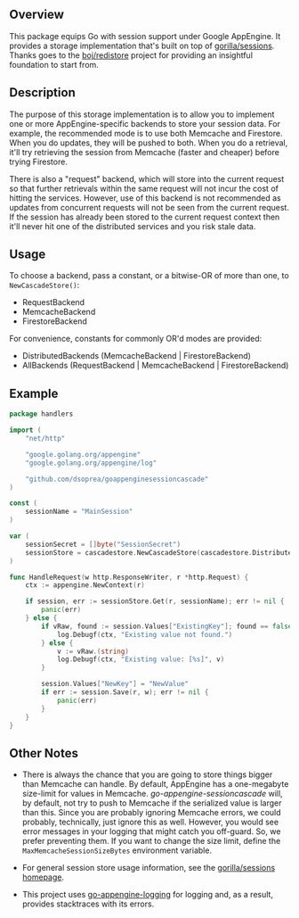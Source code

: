 ## Overview

This package equips Go with session support under Google AppEngine. It provides a storage implementation that's built on top of [gorilla/sessions](http://www.gorillatoolkit.org/pkg/sessions). Thanks goes to the [boj/redistore](https://github.com/boj/redistore) project for providing an insightful foundation to start from.


## Description

The purpose of this storage implementation is to allow you to implement one or more AppEngine-specific backends to store your session data. For example, the recommended mode is to use both Memcache and Firestore. When you do updates, they will be pushed to both. When you do a retrieval, it'll try retrieving the session from Memcache (faster and cheaper) before trying Firestore.

There is also a "request" backend, which will store into the current request so that further retrievals within the same request will not incur the cost of hitting the services. However, use of this backend is not recommended as updates from concurrent requests will not be seen from the current request. If the session has already been stored to the current request context then it'll never hit one of the distributed services and you risk stale data.


## Usage

To choose a backend, pass a constant, or a bitwise-OR of more than one, to `NewCascadeStore()`:

- RequestBackend
- MemcacheBackend
- FirestoreBackend

For convenience, constants for commonly OR'd modes are provided:

- DistributedBackends (MemcacheBackend | FirestoreBackend)
- AllBackends (RequestBackend | MemcacheBackend | FirestoreBackend)


## Example

```go
package handlers

import (
    "net/http"

    "google.golang.org/appengine"
    "google.golang.org/appengine/log"

    "github.com/dsoprea/goappenginesessioncascade"
)

const (
    sessionName = "MainSession"
)

var (
    sessionSecret = []byte("SessionSecret")
    sessionStore = cascadestore.NewCascadeStore(cascadestore.DistributedBackends, sessionSecret)
)

func HandleRequest(w http.ResponseWriter, r *http.Request) {
    ctx := appengine.NewContext(r)

    if session, err := sessionStore.Get(r, sessionName); err != nil {
        panic(err)
    } else {
        if vRaw, found := session.Values["ExistingKey"]; found == false {
            log.Debugf(ctx, "Existing value not found.")
        } else {
            v := vRaw.(string)
            log.Debugf(ctx, "Existing value: [%s]", v)
        }

        session.Values["NewKey"] = "NewValue"
        if err := session.Save(r, w); err != nil {
            panic(err)
        }
    }
}
```


## Other Notes

- There is always the chance that you are going to store things bigger than Memcache can handle. By default, AppEngine has a one-megabyte size-limit for values in Memcache. *go-appengine-sessioncascade* will, by default, not try to push to Memcache if the serialized value is larger than this. Since you are probably ignoring Memcache errors, we could probably, technically, just ignore this as well. However, you would see error messages in your logging that might catch you off-guard. So, we prefer preventing them. If you want to change the size limit, define the `MaxMemcacheSessionSizeBytes` environment variable.

- For general session store usage information, see the [gorilla/sessions homepage](http://www.gorillatoolkit.org/pkg/sessions).
- This project uses [go-appengine-logging](https://github.com/dsoprea/go-appengine-logging) for logging and, as a result, provides stacktraces with its errors.

